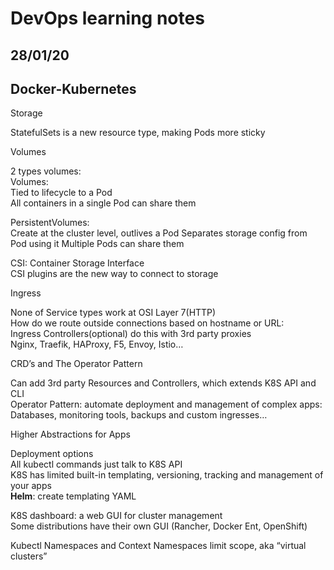 # DevOps learning notes

## 28/01/20

## **Docker-Kubernetes**

Storage

StatefulSets is a new resource type, making Pods more sticky

Volumes

2 types volumes:  
Volumes:  
Tied to lifecycle to a Pod  
All containers in a single Pod can share them

PersistentVolumes:  
Create at the cluster level, outlives a Pod
Separates storage config from Pod using it
Multiple Pods can share them

CSI: Container Storage Interface  
CSI plugins are the new way to connect to storage

Ingress

None of Service types work at OSI Layer 7(HTTP)  
How do we route outside connections based on hostname or URL:  
Ingress Controllers(optional) do this with 3rd party proxies  
Nginx, Traefik, HAProxy, F5, Envoy, Istio…

CRD’s and The Operator Pattern

Can add 3rd party Resources and Controllers, which extends K8S API and CLI  
Operator Pattern: automate deployment and management of complex apps: Databases, monitoring tools, backups and custom ingresses…

Higher Abstractions for Apps

Deployment options  
All kubectl commands just talk to K8S API  
K8S has limited built-in templating, versioning, tracking and management of your apps  
**Helm**: create templating YAML

K8S dashboard: a web GUI for cluster management  
Some distributions have their own GUI (Rancher, Docker Ent, OpenShift)

Kubectl Namespaces and Context
Namespaces limit scope, aka “virtual clusters”
